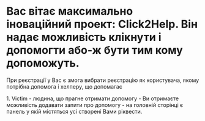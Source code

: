 
<h1> Вас вітає максимально іноваційний проект: Click2Help. Він надає можливість клікнути і допомогти або-ж бути тим кому допоможуть. </h1>

При реєстрації у Вас є змога вибрати реєстрацію як користувача, якому потрібна допомога і хелперу, що допомагає

</hr>
1. Victim - людина, що прагне отримати допомогу
- Ви отримаєте можливість додавати запити про допомогу
- на головній сторінці є панель у якій містяться усі створені Вами ріквести.

</hr
2. Helper - помічник або людина, що допомагає вирішувати проблеми
- У панельці на головній сторінці у Вас є список усіх запитів користувачів і ви можете вибрати будь-який актуальний та погодитись на допомогу або відмовити
- Також присутні деталі, де можна буде вибрати фото або зв'язатись з людиною, вказана дата

